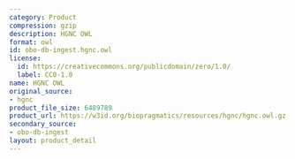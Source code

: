 ```yaml
---
category: Product
compression: gzip
description: HGNC OWL
format: owl
id: obo-db-ingest.hgnc.owl
license:
  id: https://creativecommons.org/publicdomain/zero/1.0/
  label: CC0-1.0
name: HGNC OWL
original_source:
- hgnc
product_file_size: 6489789
product_url: https://w3id.org/biopragmatics/resources/hgnc/hgnc.owl.gz
secondary_source:
- obo-db-ingest
layout: product_detail
---
```

